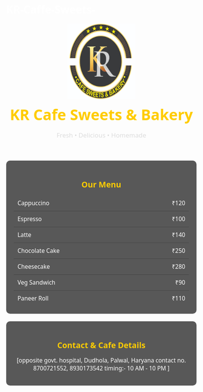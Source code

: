 # KR-Caffe-Sweets-

<!DOCTYPE html>
<html lang="en">
<head>
  <meta charset="UTF-8">
  <meta name="viewport" content="width=device-width, initial-scale=1.0">
  <title>KR Cafe Sweets & Bakery</title>
  <style>
    body {
      margin: 0;
      font-family: 'Segoe UI', Tahoma, Geneva, Verdana, sans-serif;
      background: url('https://images.unsplash.com/photo-1504674900247-0877df9cc836') no-repeat center center fixed;
      background-size: cover;
      color: #fff;
    }

    header {
      background: rgba(0,0,0,0.75);
      text-align: center;
      padding: 20px;
    }

    header img {
      width: 180px;
    }

    header h1 {
      margin: 10px 0;
      font-size: 2.8em;
      color: #ffcc00;
    }

    header p {
      font-size: 1.2em;
      color: #ddd;
    }

    section {
      margin: 20px auto;
      padding: 20px;
      max-width: 900px;
      border-radius: 10px;
      background: rgba(0,0,0,0.65);
    }

    h2 {
      text-align: center;
      margin-bottom: 15px;
      color: #ffcc00;
    }

    .menu-item {
      display: flex;
      justify-content: space-between;
      padding: 10px;
      border-bottom: 1px solid #444;
      font-size: 1.1em;
    }

    .menu-item:last-child {
      border-bottom: none;
    }

    .order form {
      display: flex;
      flex-direction: column;
      gap: 12px;
    }

    .order input, 
    .order select, 
    .order button, 
    .order textarea {
      padding: 12px;
      border: none;
      border-radius: 5px;
      font-size: 1em;
    }

    .order textarea {
      resize: none;
      height: 80px;
    }

    .order button {
      background: #ff9800;
      color: white;
      font-weight: bold;
      cursor: pointer;
      transition: 0.3s;
    }

    .order button:hover {
      background: #e68900;
    }

    .contact p {
      text-align: center;
      font-size: 1.1em;
    }
  </style>
</head>
<body>

  <!-- Header Section -->
  <header>
    <img src="WhatsApp Image 2025-09-09 at 16.58.56.jpeg" alt="KR Cafe Logo">
    <h1>KR Cafe Sweets & Bakery</h1>
    <p>Fresh • Delicious • Homemade</p>
  </header>

  <!-- Menu Section -->
  <section class="menu">
    <h2>Our Menu</h2>
    <!-- Owner can modify these menu items & rates in the code -->
    <div class="menu-item"><span>Cappuccino</span><span>₹120</span></div>
    <div class="menu-item"><span>Espresso</span><span>₹100</span></div>
    <div class="menu-item"><span>Latte</span><span>₹140</span></div>
    <div class="menu-item"><span>Chocolate Cake</span><span>₹250</span></div>
    <div class="menu-item"><span>Cheesecake</span><span>₹280</span></div>
    <div class="menu-item"><span>Veg Sandwich</span><span>₹90</span></div>
    <div class="menu-item"><span>Paneer Roll</span><span>₹110</span></div>
  </section>

  
  <!-- Contact Section -->
  <section class="contact">
    <h2>Contact & Cafe Details</h2>
    <p>[opposite govt. hospital, Dudhola, Palwal, Haryana
        contact no. 8700721552, 8930173542
        timing:- 10 AM - 10 PM ]</p>
  </section>

 
</body>
</html>
